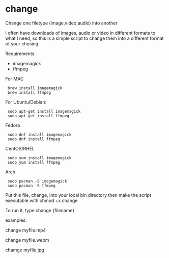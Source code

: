 # change
Change one filetype (image,video,audio) into another

I often have downloads of images, audio or video in different formats to what I need, so this is a simple script to change them into a different format of your chosing.

Requirements:
 - imagemagick
 - ffmpeg

  For MAC 

     brew install imagemagick
     brew install ffmpeg
  For Ubuntu/Debian:
 
     sudo apt-get install imagemagick
     sudo apt-get install ffmpeg
  Fedora

     sudo dnf install imagemagick
     sudo dnf install ffmpeg
  CentOS/RHEL

     sudo yum install imagemagick
     sudo yum install ffmpeg
  Arch

     sudo pacman -S imagemagick
     sudo pacman -S ffmpeg



Put this file, change, into your local bin directory then make the script executable with
chmod +x change

To run it, type change {filename}

examples:

change myfile.mp4

change myfile.webm

chamge myfile.jpg
